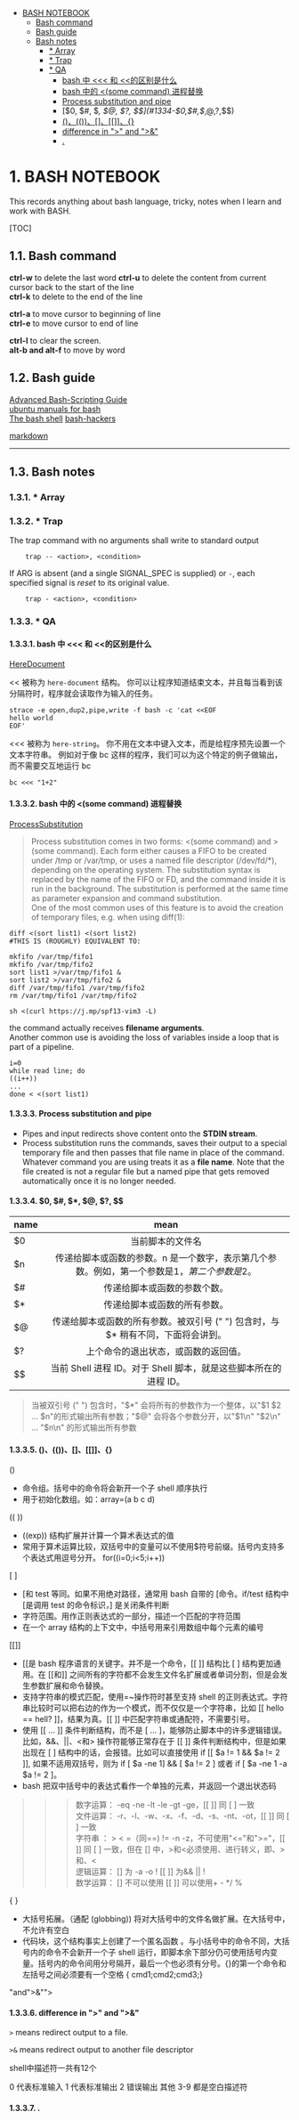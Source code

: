 <!-- TOC -->

- [BASH NOTEBOOK](#1-BASHNOTEBOOK)
    - [Bash command](#11-Bashcommand)
    - [Bash guide](#12-Bashguide)
    - [Bash notes](#13-Bashnotes)
        - [* Array](#131-*Array)
        - [* Trap](#132-*Trap)
        - [* QA](#133-*QA)
            - [bash 中 <<< 和 <<的区别是什么](#1331-bash中<<<和<<的区别是什么)
            - [bash 中的 <(some command) 进程替换](#1332-bash中的<(somecommand)进程替换)
            - [Process substitution and pipe](#1333-Processsubstitutionandpipe)
            - [$0, $#, $*, $@, $?, $$](#1334-$0,$#,$*,$@,$?,$$)
            - [()、(())、[]、[[]]、{}](#1335-()、(())、[]、[[]]、{})
            - [difference in ">" and ">&"](#1336-differencein">"and">&")
            - [.](#1337-.)

<!-- /TOC -->






<a id="toc_anchor" name="#1-BASHNOTEBOOK"></a>

# 1. BASH NOTEBOOK

  This records anything about bash language, tricky, notes when I learn and work with BASH.

[TOC]

<a id="toc_anchor" name="#11-Bashcommand"></a>

## 1.1. Bash command

**ctrl-w** to delete the last word
**ctrl-u** to delete the content from current cursor back to the start of the line  
**ctrl-k** to delete to the end of the line  

**ctrl-a** to move cursor to beginning of line  
**ctrl-e** to move cursor to end of line  

**ctrl-l** to clear the screen.  
**alt-b and alt-f** to move by word  

<a id="toc_anchor" name="#12-Bashguide"></a>

## 1.2. Bash guide

[Advanced Bash-Scripting Guide](http://www.tldp.org/LDP/abs/html/)  
[ubuntu manuals for bash](http://manpages.ubuntu.com/manpages/eoan/en/man1/bash.1.html)  
[The bash shell](https://www.computerhope.com/unix/ubash.htm)
[bash-hackers](https://wiki.bash-hackers.org/)

[markdown](https://github.com/google/styleguide/blob/gh-pages/docguide/style.md)  

------

<a id="toc_anchor" name="#13-Bashnotes"></a>

## 1.3. Bash notes
<!-- CHAPTER START -->
<a id="toc_anchor" name="#131-*Array"></a>

### 1.3.1. * Array

<!-- CHAPTER END -->

<!-- CHAPTER START -->
<a id="toc_anchor" name="#132-*Trap"></a>

### 1.3.2. * Trap

The trap command with no arguments shall write to standard output

```shell
    trap -- <action>, <condition>
```

If ARG is absent (and a single SIGNAL_SPEC is supplied) or `-`, each specified signal is *reset* to its original value.

```shell
    trap - <action>, <condition>
```
<!-- CHAPTER END -->

<!-- CHAPTER START -->
<a id="toc_anchor" name="#133-*QA"></a>

### 1.3.3. * QA

<a id="toc_anchor" name="#1331-bash中<<<和<<的区别是什么"></a>

#### 1.3.3.1. bash 中 <<< 和 <<的区别是什么

[HereDocument](http://mywiki.wooledge.org/HereDocument?action=show&redirect=HereString)

<< 被称为 `here-document` 结构。 你可以让程序知道结束文本，并且每当看到该分隔符时，程序就会读取作为输入的任务。

```shell
strace -e open,dup2,pipe,write -f bash -c 'cat <<EOF
hello world
EOF'
```

<<< 被称为 `here-string`。 你不用在文本中键入文本，而是给程序预先设置一个文本字符串。 例如对于像 bc 这样的程序，我们可以为这个特定的例子做输出，而不需要交互地运行 bc

```shell
bc <<< "1+2"
```

<a id="toc_anchor" name="#1332-bash中的<(somecommand)进程替换"></a>

#### 1.3.3.2. bash 中的 <(some command) 进程替换

[ProcessSubstitution](http://mywiki.wooledge.org/ProcessSubstitution) 
>Process substitution comes in two forms: <(some command) and >(some command). Each form either causes a FIFO to be created under /tmp or /var/tmp, or uses a named file descriptor (/dev/fd/*), depending on the operating system. The substitution syntax is replaced by the name of the FIFO or FD, and the command inside it is run in the background. The substitution is performed at the same time as parameter expansion and command substitution.  
One of the most common uses of this feature is to avoid the creation of temporary files, e.g. when using diff(1):

```shell
diff <(sort list1) <(sort list2)
#THIS IS (ROUGHLY) EQUIVALENT TO:

mkfifo /var/tmp/fifo1
mkfifo /var/tmp/fifo2
sort list1 >/var/tmp/fifo1 &
sort list2 >/var/tmp/fifo2 &
diff /var/tmp/fifo1 /var/tmp/fifo2
rm /var/tmp/fifo1 /var/tmp/fifo2
```

```shell
sh <(curl https://j.mp/spf13-vim3 -L)
```

the command actually receives **filename arguments**.  
Another common use is avoiding the loss of variables inside a loop that is part of a pipeline. 

```shell
i=0
while read line; do
((i++))
...
done < <(sort list1)
```

<a id="toc_anchor" name="#1333-Processsubstitutionandpipe"></a>

#### 1.3.3.3. Process substitution and pipe

* Pipes and input redirects shove content onto the **STDIN stream**.  
* Process substitution runs the commands, saves their output to a special temporary file and then passes that file name in place of the command. Whatever command you are using treats it as a **file name**. Note that the file created is not a regular file but a named pipe that gets removed automatically once it is no longer needed.

<a id="toc_anchor" name="#1334-$0,$#,$*,$@,$?,$$"></a>

#### 1.3.3.4. $0, $#, $*, $@, $?, $$

| name  | mean |
|-------|:---:|
|$0 |    当前脚本的文件名|
|$n |    传递给脚本或函数的参数。n 是一个数字，表示第几个参数。例如，第一个参数是$1，第二个参数是$2。|
|$# |    传递给脚本或函数的参数个数。|
|$* |    传递给脚本或函数的所有参数。|
|$@ |    传递给脚本或函数的所有参数。被双引号 (" ") 包含时，与 $* 稍有不同，下面将会讲到。|
|$? | 上个命令的退出状态，或函数的返回值。|
|$$ | 当前 Shell 进程 ID。对于 Shell 脚本，就是这些脚本所在的进程 ID。|  

>当被双引号 (" ") 包含时，"$*" 会将所有的参数作为一个整体，以"$1 $2 … $n"的形式输出所有参数；"$@" 会将各个参数分开，以"$1\n" "$2\n" … "$n\n" 的形式输出所有参数

<a id="toc_anchor" name="#1335-()、(())、[]、[[]]、{}"></a>

#### 1.3.3.5. ()、(())、[]、[[]]、{}

()

* 命令组。括号中的命令将会新开一个子 shell 顺序执行   
* 用于初始化数组。如：array=(a b c d)

((  ))

* ((exp)) 结构扩展并计算一个算术表达式的值  
* 常用于算术运算比较，双括号中的变量可以不使用$符号前缀。括号内支持多个表达式用逗号分开。 for((i=0;i<5;i++))  

[ ]

* [和 test 等同。如果不用绝对路径，通常用 bash 自带的 [命令。if/test 结构中 [是调用 test 的命令标识，] 是关闭条件判断
* 字符范围。用作正则表达式的一部分，描述一个匹配的字符范围
* 在一个 array 结构的上下文中，中括号用来引用数组中每个元素的编号

[[]]

* [[是 bash 程序语言的关键字。并不是一个命令，[[ ]] 结构比 [ ] 结构更加通用。在 [[和]] 之间所有的字符都不会发生文件名扩展或者单词分割，但是会发生参数扩展和命令替换。
* 支持字符串的模式匹配，使用=~操作符时甚至支持 shell 的正则表达式。字符串比较时可以把右边的作为一个模式，而不仅仅是一个字符串，比如 [[ hello == hell? ]]，结果为真。[[ ]] 中匹配字符串或通配符，不需要引号。
* 使用 [[ ... ]] 条件判断结构，而不是 [ ... ]，能够防止脚本中的许多逻辑错误。比如，&&、||、<和> 操作符能够正常存在于 [[ ]] 条件判断结构中，但是如果出现在 [ ] 结构中的话，会报错。比如可以直接使用 if [[ $a != 1 && $a != 2 ]], 如果不适用双括号，则为 if [ $a -ne 1] && [ $a != 2 ] 或者 if [ $a -ne 1 -a $a != 2 ]。
* bash 把双中括号中的表达式看作一个单独的元素，并返回一个退出状态码

>>>数字运算： -eq -ne -lt -le -gt -ge，[[ ]] 同 [ ] 一致  
>>>文件运算： -r、-l、-w、-x、-f、-d、-s、-nt、-ot，[[ ]] 同 [ ] 一致  
>>>字符串 ： > < =（同==) != -n -z，不可使用"<="和">="，[[ ]] 同 [ ] 一致，但在 [] 中，>和<必须使用、进行转义，即、>和、<  
>>>逻辑运算： [] 为 -a -o ! [[ ]] 为&& || !  
>>>数学运算： [] 不可以使用 [[ ]] 可以使用+ - */ %  

{ }

* 大括号拓展。（通配 (globbing)) 将对大括号中的文件名做扩展。在大括号中，不允许有空白  
* 代码块，这个结构事实上创建了一个匿名函数 。与小括号中的命令不同，大括号内的命令不会新开一个子 shell 运行，即脚本余下部分仍可使用括号内变量。括号内的命令间用分号隔开，最后一个也必须有分号。{}的第一个命令和左括号之间必须要有一个空格 { cmd1;cmd2;cmd3;}

<a id="toc_anchor" name="#1336-differencein">"and">&""></a>

#### 1.3.3.6. difference in ">" and ">&"
`>`  means redirect output to a file.

`>&` means redirect output to another file descriptor

shell中描述符一共有12个

0  代表标准输入
1  代表标准输出
2  错误输出
其他 3-9 都是空白描述符

<a id="toc_anchor" name="#1337-."></a>

#### 1.3.3.7. .
<!-- CHAPTER END -->

